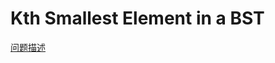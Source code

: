 # Kth Smallest Element in a BST

[问题描述](https://leetcode.com/problems/kth-smallest-element-in-a-bst/)
